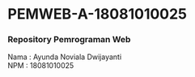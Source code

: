 # PEMWEB-A-18081010025

### Repository Pemrograman Web
Nama : Ayunda Noviala Dwijayanti\
NPM  : 18081010025
